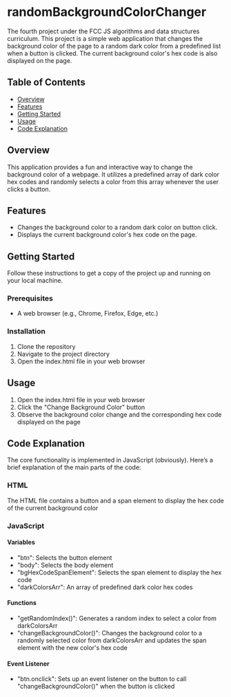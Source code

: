 # randomBackgroundColorChanger
The fourth project under the FCC JS algorithms and data structures curriculum.
This project is a simple web application that changes the background color of the page to a random dark color from a predefined list when a button is clicked. 
The current background color's hex code is also displayed on the page.

## Table of Contents
- [Overview](#overview)
- [Features](#features)
- [Getting Started](#getting-started)
- [Usage](#usage)
- [Code Explanation](#code-explanation)

## Overview
This application provides a fun and interactive way to change the background color of a webpage. 
It utilizes a predefined array of dark color hex codes and randomly selects a color from this array whenever the user clicks a button.

## Features
- Changes the background color to a random dark color on button click.
- Displays the current background color's hex code on the page.

## Getting Started
Follow these instructions to get a copy of the project up and running on your local machine.

### Prerequisites
- A web browser (e.g., Chrome, Firefox, Edge, etc.)

### Installation
1. Clone the repository
2. Navigate to the project directory
3. Open the index.html file in your web browser

## Usage
1. Open the index.html file in your web browser
2. Click the "Change Background Color" button
3. Observe the background color change and the corresponding hex code displayed on the page

## Code Explanation
The core functionality is implemented in JavaScript (obviously). Here’s a brief explanation of the main parts of the code:

### HTML
The HTML file contains a button and a span element to display the hex code of the current background color

### JavaScript
#### Variables
- "btn": Selects the button element
- "body": Selects the body element
- "bgHexCodeSpanElement": Selects the span element to display the hex code
- "darkColorsArr": An array of predefined dark color hex codes

#### Functions
- "getRandomIndex()": Generates a random index to select a color from darkColorsArr
- "changeBackgroundColor()": Changes the background color to a randomly selected color from darkColorsArr and updates the span element with the new color's hex code

#### Event Listener
- "btn.onclick": Sets up an event listener on the button to call "changeBackgroundColor()" when the button is clicked
